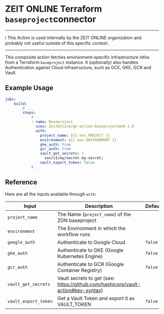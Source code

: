 # ZEIT ONLINE Terraform ``baseproject``connector

---

ℹ️ This Action is used internally by the ZEIT ONLINE organization and probably not useful outside of this specific context.

---

This composite action fetches environment-specific infrastructure infos from a Terraform ``baseproject`` instance. It (optionally) also handles Authentication against Cloud infrastructure, such as GCE, GKE, GCR and Vault.


## Example Usage

```yaml
jobs:
    build:
        # ...
        steps:
            # ...
            - name: Baseproject
              uses: ZeitOnline/gh-action-baseproject@v0.1.0
              with:
                project_name: ${{ env.PROJECT }}
                environment: ${{ env.ENVIRONMENT }}
                gke_auth: true
                gcr_auth: true
                vault_get_secrets: |
                  zon/v1/my/secret my-secret;
                vault_export_token: false
            # ...
```

## Reference

Here are all the inputs available through `with`:

| Input                | Description                                                                       | Default | Required |
| -------------------- | --------------------------------------------------------------------------------- | ------- | -------- |
| `project_name`       | The Name (`project_name`) of the ZON baseproject                                  |         | ✔        |
| `environment`        | The Environment in which the workflow runs                                        |         | ✔        |
| `google_auth`        | Authenticate to Google Cloud                                                      | `false` |          |
| `gke_auth`           | Authenticate to GKE (Google Kubernetes Engine)                                    | `false` |          |
| `gcr_auth`           | Authenticate to GCR (Google Container Registry)                                   | `false` |          |
| `vault_get_secrets`  | Vault secrets to get (see: https://github.com/hashicorp/vault-action#key-syntax)  |         |          |
| `vault_export_token` | Get a Vault Token and export it as VAULT_TOKEN                                    | `false` |          |
